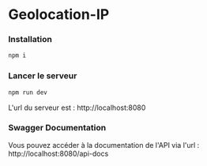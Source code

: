 # Geolocation-IP
### Installation
```bash
npm i
```

### Lancer le serveur
```bash
npm run dev
```
L'url du serveur est : http://localhost:8080

### Swagger Documentation
Vous pouvez accéder à la documentation de l'API via l'url : http://localhost:8080/api-docs